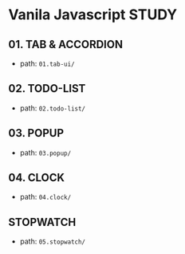 # Vanila Javascript STUDY
## 01. TAB & ACCORDION 
- path: `01.tab-ui/`

## 02. TODO-LIST
- path: `02.todo-list/`

## 03. POPUP
- path: `03.popup/`

## 04. CLOCK
- path: `04.clock/`

## STOPWATCH
- path: `05.stopwatch/`

